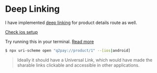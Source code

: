 # Deep Linking

I have implemented [deep linking](https://reactnavigation.org/docs/deep-linking/) for product details route as well.

[Check ios setup](https://reactnavigation.org/docs/deep-linking/)

Try running this in your terminal. [Read more](https://reactnavigation.org/docs/deep-linking/#testing-with-npx-uri-scheme)

```bash
$ npx uri-scheme open "q2pay://product/1" --[ios|android]
```

> Ideally it should have a Universal Link, which would have made the sharable links clickable and accessible in other applications.
